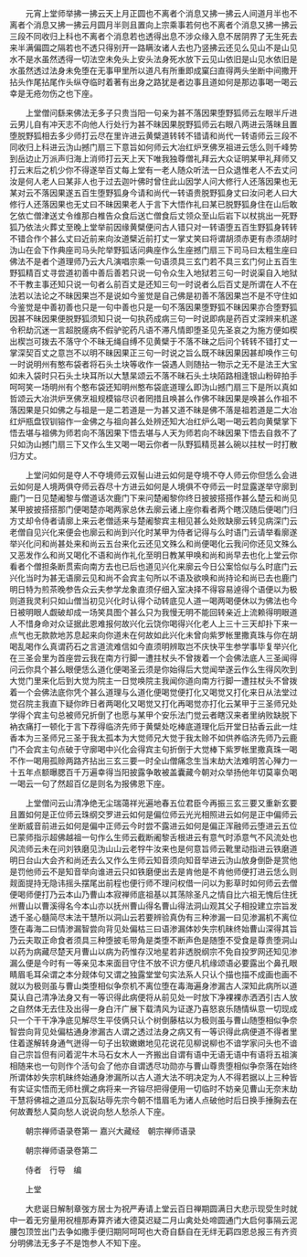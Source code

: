 <!-- { "loadSidebar": true } -->
　　元宵上堂师举拂一拂云天上月正圆也不离者个消息又拂一拂云人间道月半也不离者个消息又拂一拂云月圆月半则且置向上宗乘事若何也不离者个消息又拂一拂云三段不同收归上科也不离者个消息若也透得出息不涉众缘入息不居阴界了无生死去来半满偏圆之隔若也不透只得别开一路瞒汝诸人去也乃竖拂云还见么见山不是山见水不是水虽然透得一切法空未免头上安头法身死水放下云见山依旧是山见水依旧是水虽然透过法身未免堕在无事甲里所以道凡有所重即成窠臼直得两头坐断中间撒开拈头作尾拈尾作头纵夺临时着著有出身之路犹是者边事且道如何是那边事喝一喝云幸是无疮勿伤之也下座。

　　上堂僧问繇来佛法无多子只贵当阳一句亲为甚不落因果堕野狐师云左眼半斤进云男儿自有冲天志不向他人行处行为甚不昧因果脱野狐师云右眼八两进云落昧且置堕脱野狐相去多少师打云尽在里许进云黄檗道转转不错请和尚代一转语师云三段不同收归上科进云沩山撼门扇三下意旨如何师云大冶红炉烹佛烹祖进云恁么则千峰势到岳边止万派声归海上消师打云天上天下唯我独尊僧礼拜云大众证明某甲礼拜师又打云末后之机少你不得遂举百丈每上堂有一老人随众听法一日众退惟老人不去丈问汝是何人老人曰某非人也于过去迦叶佛时曾住此山因学人问大修行人还落因果也无某对云不落因果遂五百生堕野狐身今请和尚代一转语贵脱野狐身丈曰汝问老人曰大修行人还落因果也无丈曰不昧因果老人于言下大悟作礼曰某已脱野狐身住在山后敢乞依亡僧津送丈令维那白椎告众食后送亡僧食后丈领众至山后岩下以杖挑出一死野狐乃依法火葬丈至晚上堂举前因缘黄檗便问古人错只对一转语堕五百生野狐身转转不错合作个甚么丈曰近前来向汝道檗近前打丈一掌丈笑曰将谓胡须赤更有赤须胡时沩山在会下作典座司马头陀举野狐话问典座作么生座撼门扇三下司马曰太粗生座曰佛法不是者个道理师乃云大凡演唱宗乘一句语须具三玄门若不具三玄门何止五百生野狐精百丈寻尝道初善中善后善若只说一句令众生入地狱若三句一时说渠自入地狱不干教主事还知只说一句者么前百丈是还知三句一时说者么后百丈是所谓在人不在法若以法论之不昧因果岂不是说如今鉴觉是自己佛是初善不落因果岂不是不守住如今鉴觉是中善初善也只是一句中善也只是一句不落因果堕野狐不昧因果亦合堕野狐因甚不昧因果便脱野狐须知只说一句执药成病三句一时说即病是药百丈深辨来机遂令积劫沉迷一言超脱瘥病不假驴驼药凡语不滞凡情即堕圣见先圣哀之为施方便如楔出楔岂可拨去不落守个不昧无绳自缚不见黄檗于不落不昧之后问个转转不错打丈一掌深契百丈之意岂不以明不昧因果正三句一时说之旨么既不昧因果因甚却唤作三句一时说明州有憨布袋者将石头土块等收作一袋遇人则随拈一物示之无不是法王大宝如未入袋时只石头土块耳所以大慧杲颂云不落不昧石头土块陌路相逢银山粉碎拍手呵呵笑一场明州有个憨布袋还知明州憨布袋底道理么即沩山撼门扇三下是所以真如哲颂云大冶洪炉烹佛烹祖规模镕尽识者罔措且唤甚么作佛不昧因果是唤甚么作祖不落因果是只如佛之与祖是一是二若道是一为甚又道不昧是佛不落是祖若道是二大冶红炉瓶盘钗钏镕作一金佛之与祖向甚么处辨还知大冶红炉么喝一喝云若向黄檗掌下悟去堪与祖佛为师若向不落因果下悟去堪与人天为师若向不昧因果下悟去自救不了只如沩山撼门扇三下又作么生又喝一喝云你者一队野狐精觅甚么碗以拄杖一时打散归方丈。

　　上堂问如何是夺人不夺境师云双髻山进云如何是夺境不夺人师云你但恁么会进云如何是人境两俱夺师云吞尽十方进云如何是人境俱不夺师云一时显露遂举守廓到鹿门一日见楚阇黎与僧道话次鹿门下来问楚阇黎你终日披披搭搭作甚么楚云和尚见某甲披披搭搭那门便喝楚亦喝两家总休去廓云诸上座你看者两个瞎汉随后便喝门归方丈却令侍者请廓上来云老僧适来与楚阇黎宾主相见甚么处败缺廓云转见病深门云老僧自见兴化来便会也廓云和尚到兴化时某甲为侍者记得与么时语门云请举看廓遂举兴化问和尚甚处来和尚云五台来化云还见文殊么和尚便喝化云我问你还见文殊么又恶发作么和尚又喝化不语和尚作礼化至明日教某甲唤和尚和尚早去也化上堂云你看者个僧担条断贯索向南方去也已后也道见兴化来廓云今日公案恰似与么时底门云兴化当时为甚无语廓云见和尚不会宾主句所以不语及欲唤和尚持论和尚已去也鹿门明日特为煎茶晚参告众云夫参学龙象直须仔细入室决择不得容易逴得个语便以为极则道我灵利只如山僧当初见兴化时认得个动转底见人道一喝两喝便休以为佛法也今日被明眼人觑破却成一场笑具图个甚么只为我慢无明不能回转亲近上流赖得明眼道人不惜身命对众证据此恩难报何故兴化云饶你喝得兴化老人上三十三天却扑下来一点气也无款款地苏息起来向你道未在何故如此兴化未曾向紫罗帐里撒真珠与你在胡喝乱喝作么真谓药石之言道流难信如今直须明辨取岂不庆快平生参学事毕复举兴化在三圣会里为首座尝云我在南方行脚一遭拄杖头不曾拨着一个会佛法底人三圣闻得问云你具个甚么眼便恁么道化便喝圣云须是你始得后大觉闻举遂云作么生得风吹到大觉门里来化后到大觉为院主一日觉唤院主我闻你道向南方行脚一遭拄杖头不曾拨着一个会佛法底你凭个甚么道理与么道化便喝觉便打化又喝觉又打化来日从法堂过觉召院主我直下疑你昨日者两喝化又喝觉又打化再喝觉亦打化云某甲于三圣师兄处学得个宾主句总被师兄折倒了也愿与某甲个安乐法门觉云者瞎汉来者里纳败缺脱下衲衣痛打一顿化于言下荐得临济先师于黄檗处吃棒底道理化后开堂日拈香云此一炷香本为三圣师兄三圣于我太孤本为大觉师兄大觉于我太赊不如供养临济先师乃云鹿门不会宾主句点破于守廓喝中兴化会得宾主句折倒于大觉棒下紫罗帐里撒真珠一喝不作一喝用孤赊两路齐拈出三玄三要一时全山僧痛念生当末劫大法难明苦心殚力一十五年点额曝腮百千万遍幸得当阳披露争敢被盖囊藏今朝对众举扬他年切莫辜负喝一喝云一句了然超百亿是则名为报佛恩下座。

　　上堂僧问云山清净绝无尘瑞蔼祥光遍地春五位君臣今再振三玄三要又重新玄要且置如何是正位师云珠纲交罗进云如何是偏位师云光光相照进云如何是正中偏师云坐断威音前进云如何是偏中正师云今时尝不露进云如何是偏正浑融师云堕进云五位已蒙师指示超佛越祖一句作么生师云截断阇黎舌根进云有意气时添意气不风流处也风流师云未在问刘铁磨见沩山山云老牸牛汝来也是何意旨师云靴里动指进云铁磨道明日台山大会齐和尚还去么又作么生师云知音须向知音举进云沩山放身倒卧是赏他是罚他师云不是知音举向谁进云只如铁磨便出去是肯他是不肯他师便打进云恁么则觌面提持无隐讳摇头摆尾出前程也便行师不理问权借一问以为影草时如何师云去僧便喝师便打乃云本山乃曹山本寂禅师底祖基以其荡除圣凡之情自比六祖无愧后住抚州曹山以曹溪得名今本山亦以抚州曹山得名曹山得法洞山观其父子相投建立宗旨发透千圣心髓简尽末法干慧所以洞山云若要辨验真伪有三种渗漏一曰见渗漏机不离位堕在毒海二曰情渗漏智尝向背见处偏枯三曰语渗漏体妙失宗机昧终始曹山深得其旨乃云夫取正命食者须具三种堕披毛带角是类堕不断声色是随堕不受食是尊贵堕洞山以药为病藏尽楚天月曹山以病为药惟存汉地星若非透脱纲宗不免自投罗网还知见渗漏么便是今时有一等亲见本来面目守住不放不识方便凡机缘颂语必要露出个鼻孔眼睛眉毛耳朵谓之本分觌体句又谓之独露堂堂句实法系人只认个描也描不成画也画不就以为极则虽与曹山类堕相似争奈机不离位堕在毒海遍身渗漏古人深知此病所以道莫认自己清净法身又有一等识得此病便将从前见处一时放下净裸裸赤洒洒引古人放之自然体无去住及出得一身白汗广展下载清风为证遂乃喜怒哀乐随情纵意一切现成只一个干干净净底见解尽生平伎俩只认个树倒藤枯以为极则虽与曹山随堕相似争奈智尝向背见处偏枯通身渗漏古人谓之透过法身之病又有一等识得此病便道不得者里住着遂解转身通气迸得一句子出软嫩嫩地见花说花见柳说柳也不谙学家问头也不谙自己宗旨但有问着泥牛木马石女木人一齐搬出自谓有语中无语无语中有语将五祖演相随来也一句则作个活句会了他亦自谓透尽功勋亦与曹山尊贵堕相似争奈落在始终所谓体妙失宗机昧终始通身渗漏所以古人道大法不明决定为人不得若据以上三种皆有实证实悟而无师杜撰之病将来一齐镕尽把得便用一切临时不妨亲见曹山无奈末劫干慧将佛祖之道瓜分瓦裂玷辱先宗今朝不惜眉毛为诸人点破他时后日换手捶胸去在何故聻愁人莫向愁人说说向愁人愁杀人下座。

　　朝宗禅师语录卷第一
嘉兴大藏经　朝宗禅师语录


　　朝宗禅师语录卷第二

　　侍者　行导　编

　　上堂

　　大悲诞日解制章弢方居士为祝严寿请上堂云百日禅期圆满日大悲示现受生时就中一着无穷量用祝檀那寿算齐诸大德莫迟疑二月山禽处处啼圆通门大启何事隔云泥腰包顶笠出门去争如撒手便归期阿呵呵也大奇自繇自在无绊无羁四恩总报三有齐资分明佛法无多子不是饱参人不知下座。

